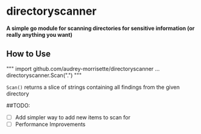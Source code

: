 # directoryscanner
**A simple go module for scanning directories for sensitive information (or really anything you want)**

## How to Use

"""
import github.com/audrey-morrisette/directoryscanner
...
directoryscanner.Scan(".")
"""

`Scan()` returns a slice of strings containing all findings from the given directory

##TODO:
- [ ] Add simpler way to add new items to scan for
- [ ] Performance Improvements